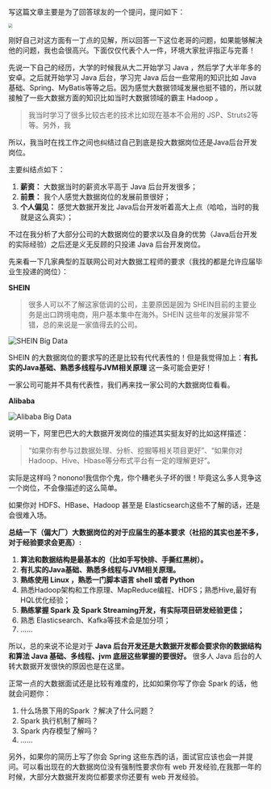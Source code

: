 写这篇文章主要是为了回答球友的一个提问，提问如下：

<img src="https://images.zsxq.com/FnQni8YSJnmf0pggEU2v97la8asf?imageMogr2/auto-orient/thumbnail/800x/format/jpg/blur/1x0/quality/75&amp;e=1585670399&amp;token=kIxbL07-8jAj8w1n4s9zv64FuZZNEATmlU_Vm6zD:eWVfRnoHs3OVvuAjN8Ysv29oues=" style="zoom:50%;" />

刚好自己对这方面有一丁点的见解，所以回答一下这位老哥的问题，如果能够解决他的问题，我也会很高兴。下面仅仅代表个人一件，环境大家批评指正与完善！

先说一下自己的经历，大学的时候我从大二开始学习 Java ，然后学了大半年多的安卓。之后就开始学习 Java 后台，学习完 Java 后台一些常用的知识比如 Java基础、Spring、MyBatis等等之后。因为感觉大数据领域发展也挺不错的，所以就接触了一些大数据方面的知识比如当时大数据领域的霸主 Hadoop 。

> 我当时学习了很多比较古老的技术比如现在基本不会用的 JSP、Struts2等等。另外，我

所以，我当时在找工作之间也纠结过自己到底是投大数据岗位还是Java后台开发岗位。

主要纠结点如下：

1. **薪资：** 大数据当时的薪资水平高于 Java 后台开发很多；
2. **前景：** 我个人感觉大数据岗位的发展前景很好；
3. **个人偏见：** 感觉大数据开发比 Java后台开发听着高大上点（哈哈，当时的我就是这么真实）；

不过在我分析了大部分公司的大数据岗位的要求以及自身的优势（Java后台开发的实际经验）之后还是义无反顾的只投递 Java 后台开发岗位。

先来看一下几家典型的互联网公司对大数据工程师的要求（我找的都是允许应届毕业生投递的岗位）：

**SHEIN**

> 很多人可以不了解这家低调的公司，主要原因是因为 SHEIN目前的主要业务是出口跨境电商，用户基本集中在海外。SHEIN 这些年的发展非常不错，总的来说是一家值得去的公司。

![SHEIN Big Data](https://my-blog-to-use.oss-cn-beijing.aliyuncs.com/2019-11/shein-bigdata.jpg)

SHEIN 的大数据岗位的要求写的还是比较有代代表性的！但是我觉得加上：**有扎实的Java基础、熟悉多线程与JVM相关原理** 这一条可能会更好！

一家公司可能并不具有代表性，我们再来找一家公司的大数据岗位看看。

**Alibaba**

![Alibaba Big Data](https://my-blog-to-use.oss-cn-beijing.aliyuncs.com/2019-11/alibaba-bigdata.jpg)

说明一下，阿里巴巴大的大数据开发岗位的描述其实挺友好的比如这样描述：

> “如果你有参与过数据处理、分析、挖掘等相关项目更好”、“如果你对Hadoop、Hive、Hbase等分布式平台有一定的理解更好”。

实际是这样吗？nonono!我信你个鬼，你个糟老头子坏的很！毕竟这么多人竞争这一个岗位，不会像描述的这么简单。

如果你对 HDFS、HBase、Hadoop 甚至是 Elasticsearch这些不了解的话，还是会很难入场。

**总结一下（偏大厂）大数据岗位的对于应届生的基本要求（社招的其实也差不多，对于经验要求会更高）:**

1. **算法和数据结构是最基本的（比如手写快排、手撕红黑树）。**
2. **有扎实的Java基础、熟悉多线程与JVM相关原理。**
3. **熟练使用 Linux ，熟悉一门脚本语言 shell 或者 Python**
4. 熟悉Hadoop架构和工作原理、MapReduce编程、HDFS；熟悉Hive,最好有HQL优化经验；
5. **熟练掌握 Spark 及 Spark Streaming开发，有实际项目研发经验更佳；**
6. 熟悉 Elasticsearch、Kafka等技术会是加分项；
7. ......

所以，总的来说不论是对于 **Java 后台开发还是大数据开发都会要求你的数据结构和算法 Java 基础、多线程、jvm 底层这些掌握的要很好。** 很多人 Java 后台的人转大数据开发很快的原因也是在这里。

正常一点的大数据面试还是比较有难度的，比如如果你写了你会 Spark 的话，他就会问题你：

1. 什么场景下用的Spark ？解决了什么问题？
2. Spark 执行机制了解吗？
3. Spark 内存模型了解吗？
4. ......

另外，如果你的简历上写了你会 Spring 这些东西的话，面试官应该也会一并提问。可以看出现在的大数据岗位没有强制性要求你有 web 开发经验,在我那一年的时候，大部分大数据开发岗位都要求你还要有 web 开发经验。







